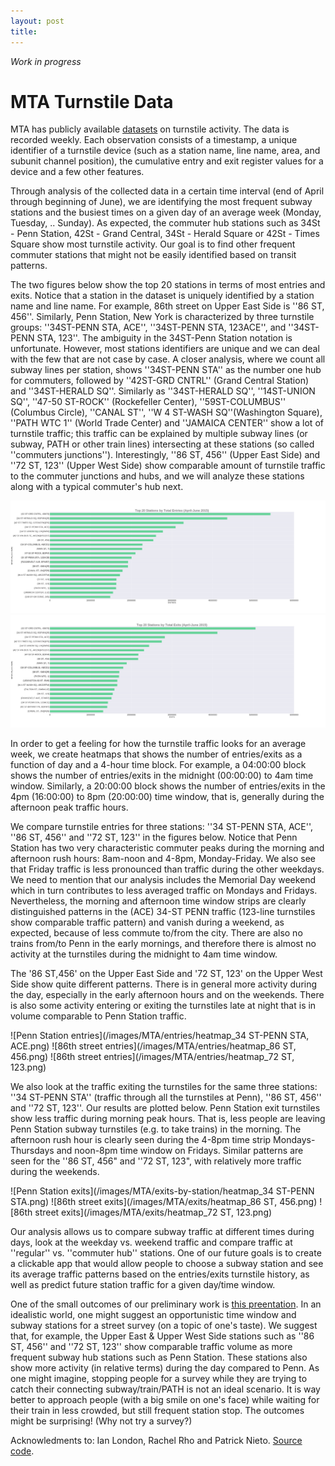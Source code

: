 ```yaml
---
layout: post
title: 
---
```


*Work in progress*

# MTA Turnstile Data

MTA has publicly available [datasets](http://web.mta.info/developers/turnstile.html) on turnstile activity. The data is recorded weekly. Each observation consists of a timestamp, a unique identifier of a turnstile device (such as a station name, line name, area, and subunit channel position), the cumulative entry and exit register values for a device and a few other features.

Through analysis of the collected data in a certain time interval (end of April through beginning of June), we are identifying the most frequent subway stations and the busiest times on a given day of an average week (Monday, Tuesday, .. Sunday). As expected, the commuter hub stations such as 34St - Penn Station, 42St - Grand Central, 34St - Herald Square or 42St - Times Square show most turnstile activity. Our goal is to find other frequent commuter stations that might not be easily identified based on transit patterns.

The two figures below show the top 20 stations in terms of most entries and exits. Notice that a station in the dataset is uniquely identified by a station name and line name. For example, 86th street on Upper East Side is ''86 ST, 456''. Similarly, Penn Station, New York is characterized by three turnstile groups: ''34ST-PENN STA, ACE'', ''34ST-PENN STA, 123ACE'', and ''34ST-PENN STA, 123''. The ambiguity in the 34ST-Penn Station notation is unfortunate. However, most stations identifiers are unique and we can deal with the few that are not case by case. A closer analysis, where we count all subway lines per station, shows ''34ST-PENN STA'' as the number one hub for commuters, followed by ''42ST-GRD CNTRL'' (Grand Central Station) and ''34ST-HERALD SQ''. Similarly as ''34ST-HERALD SQ'', ''14ST-UNION SQ'', ''47-50 ST-ROCK'' (Rockefeller Center), ''59ST-COLUMBUS'' (Columbus Circle), ''CANAL ST'', ''W 4 ST-WASH SQ''(Washington Square), ''PATH WTC 1'' (World Trade Center) and ''JAMAICA CENTER'' show a lot of turnstile traffic;
this traffic can be explained by multiple subway lines (or subway, PATH or other train lines) intersecting at these stations (so called ''commuters junctions'').
Interestingly, ''86 ST, 456'' (Upper East Side) and ''72 ST, 123'' (Upper West Side) show comparable amount of turnstile traffic to the commuter junctions and hubs, and we will analyze these stations along with a typical commuter's hub next.

![Top 20 Stations by total entries](/images/MTA/entries/top_20_entries_lines_stations.png)
![Top 20 Stations by total exits](/images/MTA/exits/top_20_exits_lines_stations.png)


<!--If we exclude ... , ... , .. and ... from our analysis, and plot the most frequent MTA stations again, we notice that ... is number 1 station, followed by ... and ... .
The entries and exits figures below show ...

Fig. entries, Fig. exits -- excluding obvious stops such as Penn, 42nd, Grand Central. -->

In order to get a feeling for how the turnstile traffic looks for an average week, we create heatmaps that shows the number of entries/exits as a function of day and a 4-hour time block. For example, a 04:00:00 block shows the number of entries/exits in the midnight (00:00:00) to 4am time window. Similarly, a 20:00:00 block shows the number of entries/exits in the 4pm (16:00:00) to 8pm (20:00:00) time window, that is, generally during the afternoon peak traffic hours.

We compare turnstile entries for three stations: ''34 ST-PENN STA, ACE'', ''86 ST, 456'' and ''72 ST, 123'' in the figures below. Notice that Penn Station has two very characteristic commuter peaks during the morning and afternoon rush hours: 8am-noon and 4-8pm, Monday-Friday. We also see that Friday traffic is less pronounced than traffic during the other weekdays. We need to mention that our analysis includes the Memorial Day weekend which in turn contributes to less averaged traffic on Mondays and Fridays. Nevertheless, the morning and afternoon time window strips are clearly distinguished patterns in the (ACE) 34-ST PENN traffic (123-line turnstiles show comparable traffic pattern) and vanish during a weekend, as expected, because of less commute to/from the city. There are also no trains from/to Penn in the early mornings, and therefore there is almost no activity at the turnstiles during the midnight to 4am time window.

The '86 ST,456' on the Upper East Side and '72 ST, 123' on the Upper West Side show quite different patterns. 
There is in general more activity during the day, especially in the early afternoon hours and on the weekends. There is also some activity entering or exiting the turnstiles late at night that is in volume comparable to Penn Station traffic.

![Penn Station entries](/images/MTA/entries/heatmap_34 ST-PENN STA, ACE.png)
![86th street entries](/images/MTA/entries/heatmap_86 ST, 456.png)
![86th street entries](/images/MTA/entries/heatmap_72 ST, 123.png)

We also look at the traffic exiting the turnstiles for the same three stations: ''34 ST-PENN STA'' (traffic through all the turnstiles at Penn), ''86 ST, 456'' and ''72 ST, 123''. Our results are plotted below.
Penn Station exit turnstiles show less traffic during morning peak hours. That is, less people are leaving Penn Station subway turnstiles (e.g. to take trains) in the morning. The afternoon rush hour is clearly seen during the 4-8pm time strip Mondays-Thursdays and noon-8pm time window on Fridays.
Similar patterns are seen for the ''86 ST, 456" and ''72 ST, 123", with relatively more traffic during the weekends.

![Penn Station exits](/images/MTA/exits-by-station/heatmap_34 ST-PENN STA.png)
![86th street exits](/images/MTA/exits/heatmap_86 ST, 456.png)
![86th street exits](/images/MTA/exits/heatmap_72 ST, 123.png)

Our analysis allows us to compare subway traffic at different times during days, look at the weekday vs. weekend traffic and compare traffic at ''regular'' vs. ''commuter hub'' stations. One of our future goals is to create a clickable app that would allow people to choose a subway station and see its average traffic patterns based on the entries/exits turnstile history, as well as predict future station traffic for a given day/time window. 

One of the small outcomes of our preliminary work is [this preentation](https://github.com/lpalova/MTA-analysis/blob/master/Project%201-%20Benson.pdf). 
In an idealistic world, one might suggest an opportunistic time window and subway stations for a street survey (on a topic of one's taste). We suggest that, for example, the Upper East & Upper West Side stations such as ''86 ST, 456'' and ''72 ST, 123'' show comparable traffic volume as more frequent subway hub stations such as Penn Station. These stations also show more activity (in relative terms) during the day compared to Penn. As one might imagine, stopping people for a survey while they are trying to catch their connecting subway/train/PATH is not an ideal scenario. It is way better to approach people (with a big smile on one's face) while waiting for their train in less crowded, but still frequent station stop.
The outcomes might be surprising! (Why not try a survey?)

Acknowledments to: Ian London, Rachel Rho and Patrick Nieto.
[Source code](https://github.com/lpalova/MTA-analysis/blob/master/Lucia-Benson-project.ipynb).


<!-- App next steps. -- >

<!--![_config.yml]({{ site.baseurl }}/images/config.png)-->
<!--The easiest way to make your first post is to edit this one. Go into /_posts/ and update the Hello World markdown file. For more instructions head over to the [Jekyll Now repository](https://github.com/barryclark/jekyll-now) on GitHub.-->
